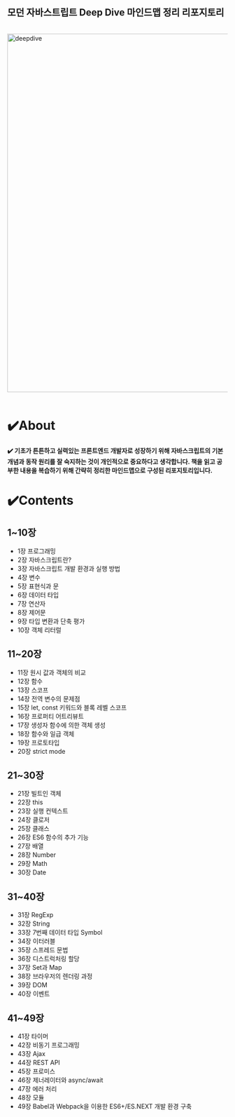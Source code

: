 ## 모던 자바스트립트 Deep Dive 마인드맵 정리 리포지토리

<br>

<img width="818" alt="deepdive" src="https://user-images.githubusercontent.com/76110448/176990289-995b94a9-5f65-4911-b5f9-c2d3fc41f450.png">
<br>
<br>

# ✔️About

**✔️ 기초가 튼튼하고 실력있는 프론트엔드 개발자로 성장하기 위해 자바스크립트의 기본 개념과 동작 원리를 잘 숙지하는 것이 개인적으로 중요하다고 생각합니다. 책을 읽고 공부한 내용을 복습하기 위해 간략히 정리한 마인드맵으로 구성된 리포지토리입니다.**


# ✔️Contents

## 1~10장

- 1장 프로그래밍
- 2장 자바스크립트란?
- 3장 자바스크립트 개발 환경과 실행 방법
- 4장 변수
- 5장 표현식과 문
- 6장 데이터 타입
- 7장 연산자
- 8장 제어문
- 9장 타입 변환과 단축 평가
- 10장 객체 리터럴

## 11~20장

- 11장 원시 값과 객체의 비교
- 12장 함수
- 13장 스코프
- 14장 전역 변수의 문제점
- 15장 let, const 키워드와 블록 레벨 스코프
- 16장 프로퍼티 어트리뷰트
- 17장 생성자 함수에 의한 객체 생성
- 18장 함수와 일급 객체
- 19장 프로토타입
- 20장 strict mode

## 21~30장

- 21장 빌트인 객체
- 22장 this
- 23장 실행 컨텍스트
- 24장 클로저
- 25장 클래스
- 26장 ES6 함수의 추가 기능
- 27장 배열
- 28장 Number
- 29장 Math
- 30장 Date

## 31~40장

- 31장 RegExp
- 32장 String
- 33장 7번째 데이터 타입 Symbol
- 34장 이터러블
- 35장 스프레드 문법
- 36장 디스트럭처링 할당
- 37장 Set과 Map
- 38장 브라우저의 렌더링 과정
- 39장 DOM
- 40장 이벤트

## 41~49장

- 41장 타이머
- 42장 비동기 프로그래밍
- 43장 Ajax
- 44장 REST API
- 45장 프로미스
- 46장 제너레이터와 async/await
- 47장 에러 처리
- 48장 모듈
- 49장 Babel과 Webpack을 이용한 ES6+/ES.NEXT 개발 환경 구축
